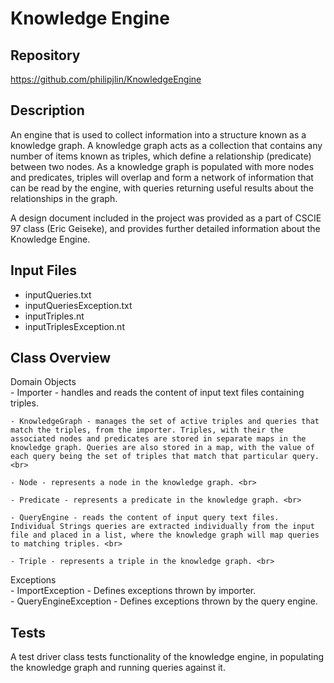 # Knowledge Engine


## Repository
<https://github.com/philipjlin/KnowledgeEngine>


## Description
An engine that is used to collect information into a structure known as a knowledge graph. A knowledge graph acts as a collection that contains any number of items known as triples, which define a relationship (predicate) between two nodes. As a knowledge graph is populated with more nodes and predicates, triples will overlap and form a network of information that can be read by the engine, with queries returning useful results about the relationships in the graph.

A design document included in the project was provided as a part of CSCIE 97 class (Eric Geiseke), and provides further detailed information about the Knowledge Engine.


## Input Files
* inputQueries.txt
* inputQueriesException.txt
* inputTriples.nt
* inputTriplesException.nt


## Class Overview
Domain Objects <br>
    - Importer - handles and reads the content of input text files containing triples. <br>

    - KnowledgeGraph - manages the set of active triples and queries that match the triples, from the importer. Triples, with their the associated nodes and predicates are stored in separate maps in the knowledge graph. Queries are also stored in a map, with the value of each query being the set of triples that match that particular query. <br>

    - Node - represents a node in the knowledge graph. <br>

    - Predicate - represents a predicate in the knowledge graph. <br>

    - QueryEngine - reads the content of input query text files. Individual Strings queries are extracted individually from the input file and placed in a list, where the knowledge graph will map queries to matching triples. <br>

    - Triple - represents a triple in the knowledge graph. <br>

Exceptions <br>
    - ImportException - Defines exceptions thrown by importer. <br>
    - QueryEngineException - Defines exceptions thrown by the query engine. <br>


## Tests
A test driver class tests functionality of the knowledge engine, in populating the knowledge graph and running queries against it.
